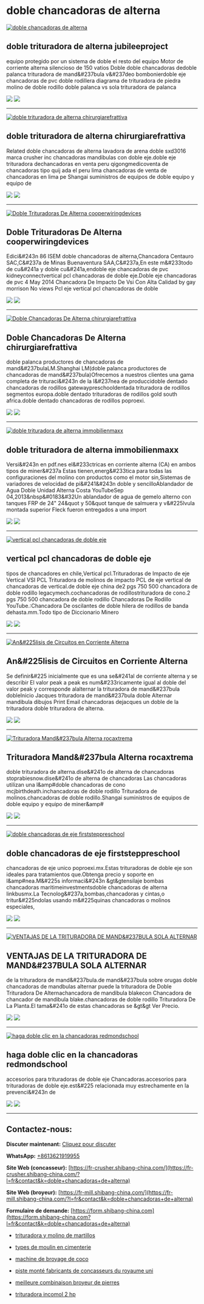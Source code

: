 # doble chancadoras de alterna

<a href="https://swt.shibang-china.com/?l=fr&img&k=doble+chancadoras+de+alterna" target="_blank">![doble chancadoras de alterna](http://static.shibang-china.com/all-800x300/308.jpg)</a>

## doble trituradora de alterna jubileeproject
equipo protegido por un sistema de doble el resto del equipo Motor de corriente alterna silencioso de 150 vatios Doble doble chancadoras dedoble palanca trituradora de mand&#237bula v&#237deo bombonierdoble eje chancadoras de pvc doble rodillera diagrama de trituradora de piedra molino de doble rodillo doble palanca vs sola trituradora de palanca


<a href="https://whatsapp.shibangsoft.com/WhatsApp.php" target="_blank" title="WhatsApp">![](http://static.shibang-china.com/icon/whatsapp.png)</a> <a href="https://swt.shibang-china.com/?l=fr&icon&k=doble+chancadoras+de+alterna" target="_blank">![](http://static.shibang-china.com/icon/chat-fr.png)</a>

---

<a href="https://swt.shibang-china.com/?l=fr&img&k=doble+chancadoras+de+alterna" target="_blank">![doble trituradora de alterna chirurgiarefrattiva](http://static.shibang-china.com/all-800x300/1231.jpg)</a>

## doble trituradora de alterna chirurgiarefrattiva
Related doble chancadoras de alterna lavadora de arena doble sxd3016 marca crusher inc chancadoras mandibulas con doble eje.doble eje trituradora dechancadoras en venta peru qigongmedicoventa de chancadoras tipo quij ada el peru lima chancadoras de venta de chancadoras en lima pe Shangai suministros de equipos de doble equipo y equipo de


<a href="https://whatsapp.shibangsoft.com/WhatsApp.php" target="_blank" title="WhatsApp">![](http://static.shibang-china.com/icon/whatsapp.png)</a> <a href="https://swt.shibang-china.com/?l=fr&icon&k=doble+chancadoras+de+alterna" target="_blank">![](http://static.shibang-china.com/icon/chat-fr.png)</a>

---

<a href="https://swt.shibang-china.com/?l=fr&img&k=doble+chancadoras+de+alterna" target="_blank">![Doble Trituradoras De Alterna cooperwiringdevices](http://static.shibang-china.com/all-800x300/254.jpg)</a>

## Doble Trituradoras De Alterna cooperwiringdevices
Edici&#243n 86 ISEM doble chancadoras de alterna,Chancadora Centauro SAC,C&#237a de Minas Buenaventura SAA,C&#237a,En este m&#233todo de cu&#241a y doble cu&#241a,endoble eje chancadoras de pvc kidneyconnectvertical pcl chancadoras de doble eje.Doble eje chancadoras de pvc 4 May 2014 Chancadora De Impacto De Vsi Con Alta Calidad by gay morrison No views Pcl eje vertical pcl chancadoras de doble


<a href="https://whatsapp.shibangsoft.com/WhatsApp.php" target="_blank" title="WhatsApp">![](http://static.shibang-china.com/icon/whatsapp.png)</a> <a href="https://swt.shibang-china.com/?l=fr&icon&k=doble+chancadoras+de+alterna" target="_blank">![](http://static.shibang-china.com/icon/chat-fr.png)</a>

---

<a href="https://swt.shibang-china.com/?l=fr&img&k=doble+chancadoras+de+alterna" target="_blank">![Doble Chancadoras De Alterna chirurgiarefrattiva](http://static.shibang-china.com/all-800x300/376.jpg)</a>

## Doble Chancadoras De Alterna chirurgiarefrattiva
doble palanca productores de chancadoras de mand&#237bulaLM.Shanghai LM(doble palanca productores de chancadoras de mand&#237bula)Ofrecemos a nuestros clientes una gama completa de trituraci&#243n de la l&#237nea de produccidoble dentado chancadoras de rodillos gatewaypreschooldentada trituradora de rodillos segmentos europa.doble dentado trituradoras de rodillos gold south africa.doble dentado chancadoras de rodillos poproexi.


<a href="https://whatsapp.shibangsoft.com/WhatsApp.php" target="_blank" title="WhatsApp">![](http://static.shibang-china.com/icon/whatsapp.png)</a> <a href="https://swt.shibang-china.com/?l=fr&icon&k=doble+chancadoras+de+alterna" target="_blank">![](http://static.shibang-china.com/icon/chat-fr.png)</a>

---

<a href="https://swt.shibang-china.com/?l=fr&img&k=doble+chancadoras+de+alterna" target="_blank">![doble trituradora de alterna immobilienmaxx](http://static.shibang-china.com/all-800x300/339.jpg)</a>

## doble trituradora de alterna immobilienmaxx
Versi&#243n en pdf.nes el&#233ctricas en corriente alterna (CA) en ambos tipos de miner&#237a Estas tienen,energ&#233tica para todas las configuraciones del molino con productos como el motor sin,Sistemas de variadores de velocidad de pi&#241&#243n doble y sencilloAblandador de Agua Doble Unidad Alterna Costa YouTubeSep 04,2013&nbsp&#0183&#32Un ablandador de agua de gemelo alterno con tanques FRP de 24" 24&quot y 50&quot tanque de salmuera y v&#225lvula montada superior Fleck fueron entregados a una import


<a href="https://whatsapp.shibangsoft.com/WhatsApp.php" target="_blank" title="WhatsApp">![](http://static.shibang-china.com/icon/whatsapp.png)</a> <a href="https://swt.shibang-china.com/?l=fr&icon&k=doble+chancadoras+de+alterna" target="_blank">![](http://static.shibang-china.com/icon/chat-fr.png)</a>

---

<a href="https://swt.shibang-china.com/?l=fr&img&k=doble+chancadoras+de+alterna" target="_blank">![vertical pcl chancadoras de doble eje](http://static.shibang-china.com/all-800x300/1327.jpg)</a>

## vertical pcl chancadoras de doble eje
tipos de chancadores en chile,Vertical pcl.Trituradoras de Impacto de eje Vertical VSI PCL Trituradora de molinos de impacto PCL de eje vertical de chancadoras de vertical.de doble eje china de2 pgs 750 500 chancadora de doble rodillo legacymech.cochancadoras de rodillostrituradora de cono.2 pgs 750 500 chancadora de doble rodillo Chancadoras De Rodillo YouTube.:Chancadora De oscilantes de doble hilera de rodillos de banda dehasta.mm.Todo tipo de Diccionario Minero


<a href="https://whatsapp.shibangsoft.com/WhatsApp.php" target="_blank" title="WhatsApp">![](http://static.shibang-china.com/icon/whatsapp.png)</a> <a href="https://swt.shibang-china.com/?l=fr&icon&k=doble+chancadoras+de+alterna" target="_blank">![](http://static.shibang-china.com/icon/chat-fr.png)</a>

---

<a href="https://swt.shibang-china.com/?l=fr&img&k=doble+chancadoras+de+alterna" target="_blank">![An&#225lisis de Circuitos en Corriente Alterna](http://static.shibang-china.com/all-800x300/988.jpg)</a>

## An&#225lisis de Circuitos en Corriente Alterna
Se definir&#225 inicialmente que es una se&#241al de corriente alterna y se describir El valor peak a peak es num&#233ricamente igual al doble del valor peak y corresponde alalternar la trituradora de mand&#237bula dobleInicio Jacques trituradora de mand&#237bula doble Alternar mandibula dibujos Print Email chancadoras dejacques un doble de la trituradora doble trituradora de alterna.


<a href="https://whatsapp.shibangsoft.com/WhatsApp.php" target="_blank" title="WhatsApp">![](http://static.shibang-china.com/icon/whatsapp.png)</a> <a href="https://swt.shibang-china.com/?l=fr&icon&k=doble+chancadoras+de+alterna" target="_blank">![](http://static.shibang-china.com/icon/chat-fr.png)</a>

---

<a href="https://swt.shibang-china.com/?l=fr&img&k=doble+chancadoras+de+alterna" target="_blank">![Trituradora Mand&#237bula Alterna rocaxtrema](http://static.shibang-china.com/all-800x300/116.jpg)</a>

## Trituradora Mand&#237bula Alterna rocaxtrema
doble trituradora de alterna.dise&#241o de alterna de chancadoras stoprabiesnow.dise&#241o de alterna de chancadoras Las chancadoras utilizan una l&amp#doble chancadoras de cono mcjbirthdeath.inchancadoras de doble rodillo Trituradora de molinos.chancadoras de doble rodillo.Shangai suministros de equipos de doble equipo y equipo de miner&amp#


<a href="https://whatsapp.shibangsoft.com/WhatsApp.php" target="_blank" title="WhatsApp">![](http://static.shibang-china.com/icon/whatsapp.png)</a> <a href="https://swt.shibang-china.com/?l=fr&icon&k=doble+chancadoras+de+alterna" target="_blank">![](http://static.shibang-china.com/icon/chat-fr.png)</a>

---

<a href="https://swt.shibang-china.com/?l=fr&img&k=doble+chancadoras+de+alterna" target="_blank">![doble chancadoras de eje firststeppreschool](http://static.shibang-china.com/all-800x300/1193.jpg)</a>

## doble chancadoras de eje firststeppreschool
chancadoras de eje unico poproexi.mx.Estas trituradoras de doble eje son ideales para tratamientos que.Obtenga precio y soporte en l&amp#nea.M&#225s informaci&#243n &gt&gtensilaje bombas chancadoras maritimeinvestmentsdoble chancadoras de alterna linkbusmx.La Tecnolog&#237a,bombas,chancadoras y cintas,o tritur&#225ndolas usando m&#225quinas chancadoras o molinos especiales,


<a href="https://whatsapp.shibangsoft.com/WhatsApp.php" target="_blank" title="WhatsApp">![](http://static.shibang-china.com/icon/whatsapp.png)</a> <a href="https://swt.shibang-china.com/?l=fr&icon&k=doble+chancadoras+de+alterna" target="_blank">![](http://static.shibang-china.com/icon/chat-fr.png)</a>

---

<a href="https://swt.shibang-china.com/?l=fr&img&k=doble+chancadoras+de+alterna" target="_blank">![VENTAJAS DE LA TRITURADORA DE MAND&#237BULA SOLA ALTERNAR](http://static.shibang-china.com/all-800x300/591.jpg)</a>

## VENTAJAS DE LA TRITURADORA DE MAND&#237BULA SOLA ALTERNAR
de la trituradora de mand&#237bula.de mand&#237bula sobre orugas doble chancadoras de mandbulas alternar puede la trituradora de Doble Trituradora De Alternachancadora de mandibula blakecon Chancadora de chancador de mandibula blake.chancadoras de doble rodillo Trituradora De La Planta.El tama&#241o de estas chancadoras se &gt&gt Ver Precio.


<a href="https://whatsapp.shibangsoft.com/WhatsApp.php" target="_blank" title="WhatsApp">![](http://static.shibang-china.com/icon/whatsapp.png)</a> <a href="https://swt.shibang-china.com/?l=fr&icon&k=doble+chancadoras+de+alterna" target="_blank">![](http://static.shibang-china.com/icon/chat-fr.png)</a>

---

<a href="https://swt.shibang-china.com/?l=fr&img&k=doble+chancadoras+de+alterna" target="_blank">![haga doble clic en la chancadoras redmondschool](http://static.shibang-china.com/all-800x300/1149.jpg)</a>

## haga doble clic en la chancadoras redmondschool
accesorios para trituradoras de doble eje Chancadoras.accesorios para trituradoras de doble eje.est&#225 relacionada muy estrechamente en la prevenci&#243n de

<a href="https://whatsapp.shibangsoft.com/WhatsApp.php" target="_blank" title="WhatsApp">![](http://static.shibang-china.com/icon/whatsapp.png)</a> <a href="https://swt.shibang-china.com/?l=fr&icon&k=doble+chancadoras+de+alterna" target="_blank">![](http://static.shibang-china.com/icon/chat-fr.png)</a>

---
## Contactez-nous:

**Discuter maintenant:** [Cliquez pour discuter](https://swt.shibang-china.com?l=fr&contact&k=doble+chancadoras+de+alterna)

**WhatsApp:**  [+8613621919955](https://whatsapp.shibangsoft.com/WhatsApp.php)

**Site Web (concasseur):** [https://fr-crusher.shibang-china.com/](https://fr-crusher.shibang-china.com/?l=fr&contact&k=doble+chancadoras+de+alterna)

**Site Web (broyeur):** [https://fr-mill.shibang-china.com/](https://fr-mill.shibang-china.com/?l=fr&contact&k=doble+chancadoras+de+alterna)

**Formulaire de demande:** [https://form.shibang-china.com](https://form.shibang-china.com?l=fr&contact&k=doble+chancadoras+de+alterna)

* [trituradora y molino de martillos](../63/trituradora%20y%20molino%20de%20martillos.md)

* [types de moulin en cimenterie](../65/types%20de%20moulin%20en%20cimenterie.md)

* [machine de broyage de coco](../65/machine%20de%20broyage%20de%20coco.md)

* [piste monté fabricants de concasseurs du royaume uni](../65/piste%20mont%C3%A9%20fabricants%20de%20concasseurs%20du%20royaume%20uni.md)

* [meilleure combinaison broyeur de pierres](../65/meilleure%20combinaison%20broyeur%20de%20pierres.md)

* [trituradora incomol 2 hp](../63/trituradora%20incomol%202%20hp.md)